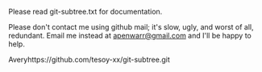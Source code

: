 
Please read git-subtree.txt for documentation.

Please don't contact me using github mail; it's slow, ugly, and worst of
all, redundant. Email me instead at apenwarr@gmail.com and I'll be happy to
help.

Averyhttps://github.com/tesoy-xx/git-subtree.git
